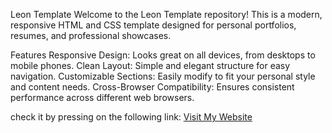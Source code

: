 Leon Template
Welcome to the Leon Template repository! This is a modern, responsive HTML and CSS template designed for personal portfolios, resumes, and professional showcases.

Features
Responsive Design: Looks great on all devices, from desktops to mobile phones.
Clean Layout: Simple and elegant structure for easy navigation.
Customizable Sections: Easily modify to fit your personal style and content needs.
Cross-Browser Compatibility: Ensures consistent performance across different web browsers.

check it by pressing on the  following link: [Visit My Website](https://ahmadfa-lb.github.io/HTML-CSS-Template-1/)
